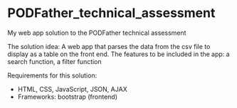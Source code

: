 # PODFather_technical_assessment
My web app solution to the PODFather technical assessment


The solution idea:
A web app that parses the data from the csv file to display as a table on the front end.
The features to be included in the app: a search function, a filter function

Requirements for this solution:
- HTML, CSS, JavaScript, JSON, AJAX
- Frameworks: bootstrap (frontend)
